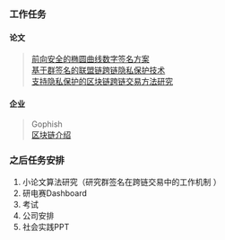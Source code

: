 ### 工作任务
#### 论文
>[前向安全的椭圆曲线数字签名方案](https://github.com/WenQiang404/StudyNotes/blob/dff204849b37f20d6f9adc913e9d11a36817d825/Passages/%E5%89%8D%E5%90%91%E5%AE%89%E5%85%A8%E7%9A%84%E6%A4%AD%E5%9C%86%E6%9B%B2%E7%BA%BF%E6%95%B0%E5%AD%97%E7%AD%BE%E5%90%8D%E6%96%B9%E6%A1%88.md)  
>[基于群签名的联盟链跨链隐私保护技术](https://github.com/WenQiang404/StudyNotes/blob/dff204849b37f20d6f9adc913e9d11a36817d825/Passages/%E5%9F%BA%E4%BA%8E%E7%BE%A4%E7%AD%BE%E5%90%8D%E7%9A%84%E8%81%94%E7%9B%9F%E9%93%BE%E8%B7%A8%E9%93%BE%E9%9A%90%E7%A7%81%E4%BF%9D%E6%8A%A4%E6%8A%80%E6%9C%AF.md)  
> [支持隐私保护的区块链跨链交易方法研究](https://github.com/WenQiang404/StudyNotes/blob/c8f06f97054fd2898add9b62db467265e517f158/Passages/paper/%E6%94%AF%E6%8C%81%E9%9A%90%E7%A7%81%E4%BF%9D%E6%8A%A4%E7%9A%84%E5%8C%BA%E5%9D%97%E9%93%BE%E8%B7%A8%E9%93%BE%E4%BA%A4%E6%98%93%E6%96%B9%E6%B3%95%E7%A0%94%E7%A9%B6_%E8%8C%83%E5%8B%8B%E5%B3%B0.pdf)
> 
> 
#### 企业
> Gophish   
> [区块链介绍](https://github.com/WenQiang404/StudyNotes/blob/6a841b8538938e541ea120f0217ad9194779d1d8/enterprise/%E5%90%AF%E7%96%86%E7%A7%91%E6%8A%80/%E5%8C%BA%E5%9D%97%E9%93%BE/5.25%E5%8C%BA%E5%9D%97%E9%93%BE%E4%BB%8B%E7%BB%8D%E5%8F%8A%E9%97%AE%E9%A2%98.md)

### 之后任务安排
1. 小论文算法研究（研究群签名在跨链交易中的工作机制 ）
3. 研电赛Dashboard
4. 考试
5. 公司安排
6. 社会实践PPT